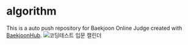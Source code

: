 # algorithm
This is a auto push repository for Baekjoon Online Judge created with [BaekjoonHub](https://github.com/BaekjoonHub/BaekjoonHub).
![코딩테스트 입문 캘린더](https://user-images.githubusercontent.com/110158529/226813977-40bd21ac-892a-40f5-9af6-c092b1624d38.png)
